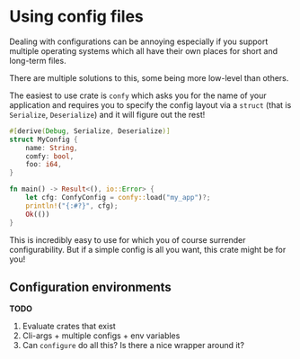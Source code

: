# Using config files

Dealing with configurations can be annoying
especially if you support multiple operating systems
which all have their own places
for short and long-term files.

There are multiple solutions to this,
some being more low-level than others.

The easiest to use crate is `confy`
which asks you for the name of your application
and requires you to specify the config layout
via a `struct` (that is `Serialize`, `Deserialize`)
and it will figure out the rest!

```rust
#[derive(Debug, Serialize, Deserialize)]
struct MyConfig {
    name: String,
    comfy: bool,
    foo: i64,
}

fn main() -> Result<(), io::Error> {
    let cfg: ConfyConfig = confy::load("my_app")?;
    println!("{:#?}", cfg);
    Ok(())
}
```

This is incredibly easy to use
for which you of course surrender configurability.
But if a simple config is all you want,
this crate might be for you!

## Configuration environments

**TODO**

1. Evaluate crates that exist
2. Cli-args + multiple configs + env variables
3. Can `configure` do all this? Is there a nice wrapper around it?